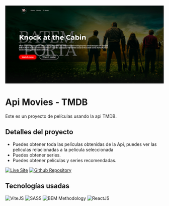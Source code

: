 ![Imagen del proyecto](/public/Movies.png)

# Api Movies - TMDB

Este es un proyecto de películas usando la api TMDB.

## Detalles del proyecto
* Puedes obtener toda las películas obtenidas de la Api, puedes ver las peliculas relacionadas a la pelicula seleccionada
* Puedes obtener series.
* Puedes obtener películas y series recomendadas.


[![Live Site](https://img.shields.io/static/v1?label=&message=Live%20Site&color=6cccb4&style=for-the-badge)](https://github.com/GiancarloSanchez-c/Movies-TMDB)
[![Github Repository](https://img.shields.io/static/v1?label=&message=Github%20Repository&color=000000&style=for-the-badge&logo=github&logoColor=white)](https://github.com/GiancarloSanchez-c/Movies-TMDB)


## Tecnologías usadas

![ViteJS](https://img.shields.io/static/v1?label=&message=ViteJS&color=purple&logo=vite&logoColor=white&style=for-the-badge)
![SASS](https://img.shields.io/static/v1?label=&message=SASS&color=CC6699&logo=sass&logoColor=white&style=for-the-badge)
![BEM Methodology](https://img.shields.io/static/v1?label=&message=bem&color=lightblue&logo=suit&logoColor=white&style=for-the-badge)
![ReactJS](https://img.shields.io/static/v1?label=&message=reactjs&color=17A1E6&logo=react&logoColor=white&style=for-the-badge)

